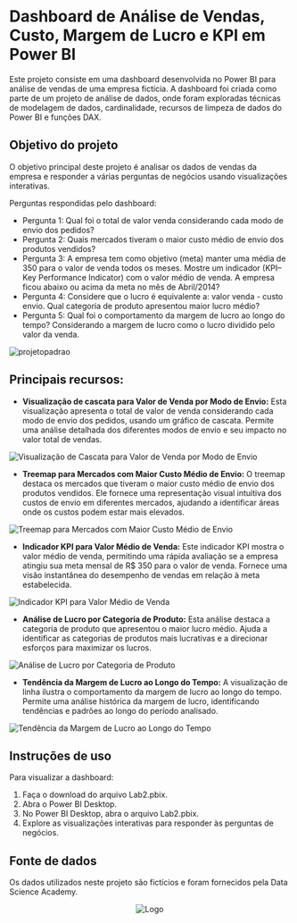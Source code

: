 # Dashboard de Análise de Vendas, Custo, Margem de Lucro e KPI em Power BI

Este projeto consiste em uma dashboard desenvolvida no Power BI para análise de vendas de uma empresa fictícia. A dashboard foi criada como parte de um projeto de análise de dados, onde foram exploradas técnicas de modelagem de dados, cardinalidade, recursos de limpeza de dados do Power BI e funções DAX.

## Objetivo do projeto

O objetivo principal deste projeto é analisar os dados de vendas da empresa e responder a várias perguntas de negócios usando visualizações interativas.

Perguntas respondidas pelo dashboard:

- Pergunta 1: Qual foi o total de valor venda considerando cada modo de envio dos pedidos?
- Pergunta 2: Quais mercados tiveram o maior custo médio de envio dos produtos vendidos?
- Pergunta 3: A empresa tem como objetivo (meta) manter uma média de 350 para o valor de venda todos os meses. Mostre um indicador (KPI–Key Performance Indicator) com o valor médio de venda. A empresa ficou abaixo ou acima da meta no mês de Abril/2014?
- Pergunta 4: Considere que o lucro é equivalente a: valor venda - custo envio. Qual categoria de produto apresentou maior lucro médio?
- Pergunta 5: Qual foi o comportamento da margem de lucro ao longo do tempo? Considerando a margem de lucro como o lucro dividido pelo valor da venda.  

![projetopadrao](https://github.com/manuggetts/PBI_Lab2/assets/141872152/daacdd86-0728-4a23-b430-64631180fd80)

## Principais recursos:

- **Visualização de cascata para Valor de Venda por Modo de Envio:** Esta visualização apresenta o total de valor de venda considerando cada modo de envio dos pedidos, usando um gráfico de cascata. Permite uma análise detalhada dos diferentes modos de envio e seu impacto no valor total de vendas.

![Visualização de Cascata para Valor de Venda por Modo de Envio](https://github.com/manuggetts/PBI_Lab2/assets/141872152/002e6496-fed6-45d9-a098-57f20edeb106)

- **Treemap para Mercados com Maior Custo Médio de Envio:** O treemap destaca os mercados que tiveram o maior custo médio de envio dos produtos vendidos. Ele fornece uma representação visual intuitiva dos custos de envio em diferentes mercados, ajudando a identificar áreas onde os custos podem estar mais elevados.

![Treemap para Mercados com Maior Custo Médio de Envio](https://github.com/manuggetts/PBI_Lab2/assets/141872152/48e6aee3-9e8f-47be-b361-3c06b4efd0e6)

- **Indicador KPI para Valor Médio de Venda:** Este indicador KPI mostra o valor médio de venda, permitindo uma rápida avaliação se a empresa atingiu sua meta mensal de R$ 350 para o valor de venda. Fornece uma visão instantânea do desempenho de vendas em relação à meta estabelecida.

![Indicador KPI para Valor Médio de Venda](https://github.com/manuggetts/PBI_Lab2/assets/141872152/dc5c9a98-5b98-48e3-9129-3b5806a9bc7e)

- **Análise de Lucro por Categoria de Produto:** Esta análise destaca a categoria de produto que apresentou o maior lucro médio. Ajuda a identificar as categorias de produtos mais lucrativas e a direcionar esforços para maximizar os lucros.

![Análise de Lucro por Categoria de Produto](https://github.com/manuggetts/PBI_Lab2/assets/141872152/e4edfa96-4008-43af-b0fd-2df2d50f5ddc)

- **Tendência da Margem de Lucro ao Longo do Tempo:** A visualização de linha ilustra o comportamento da margem de lucro ao longo do tempo. Permite uma análise histórica da margem de lucro, identificando tendências e padrões ao longo do período analisado.

![Tendência da Margem de Lucro ao Longo do Tempo](https://github.com/manuggetts/PBI_Lab2/assets/141872152/cbde3d28-5dbb-4423-99b4-f4b8043b0bce)

## Instruções de uso

Para visualizar a dashboard:

1. Faça o download do arquivo Lab2.pbix.
2. Abra o Power BI Desktop.
3. No Power BI Desktop, abra o arquivo Lab2.pbix.
4. Explore as visualizações interativas para responder às perguntas de negócios.

## Fonte de dados

Os dados utilizados neste projeto são fictícios e foram fornecidos pela Data Science Academy.

<p align="center">
  <img src="https://lwfiles000.mycourse.app/datascienceacademy-public/f5904fbd21fa7766fafbe89d9d428121.png" alt="Logo">
</p>
